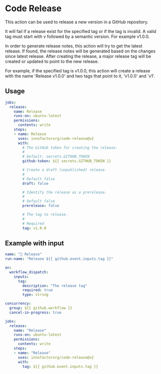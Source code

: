 # Code Release

This action can be used to release a new version in a GitHub repository.

It will fail if a release exist for the specified tag or if the tag is
invalid. A valid tag must start with v followed by a semantic version.
For example v1.0.0.

In order to generate release notes, this action will try to get the
latest release. If found, the release notes will be generated based on
the changes since latest release. After creating the release, a major
release tag will be created or updated to point to the new release.

For example, if the specified tag is v1.0.0, this action will create a
release with the name 'Release v1.0.0' and two tags that point to it,
'v1.0.0' and 'v1'.

## Usage

<!-- start usage -->
```yaml
jobs:
  release:
    name: Release
    runs-on: ubuntu-latest
    permissions:
      contents: write
    steps:
    - name: Release
      uses: innofactororg/code-release@v2
      with:
        # The GitHub token for creating the release.
        #
        # Default: secrets.GITHUB_TOKEN
        github-token: ${{ secrets.GITHUB_TOKEN }}

        # Create a draft (unpublished) release.
        #
        # Default false
        draft: false

        # Identify the release as a prerelease.
        #
        # Default false
        prerelease: false

        # The tag to release.
        #
        # Required
        tag: v1.0.0
```

## Example with input

```yaml
name: "🎉 Release"
run-name: "Release ${{ github.event.inputs.tag }}"

on:
  workflow_dispatch:
    inputs:
      tag:
        description: "The release tag"
        required: true
        type: string

concurrency:
  group: ${{ github.workflow }}
  cancel-in-progress: true

jobs:
  release:
    name: "Release"
    runs-on: ubuntu-latest
    permissions:
      contents: write
    steps:
    - name: "Release"
      uses: innofactororg/code-release@v2
      with:
        tag: ${{ github.event.inputs.tag }}
```
